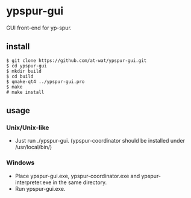 # ypspur-gui

GUI front-end for yp-spur.

## install

```
$ git clone https://github.com/at-wat/ypspur-gui.git
$ cd ypspur-gui
$ mkdir build
$ cd build
$ qmake-qt4 ../ypspur-gui.pro
$ make
# make install
```

## usage

### Unix/Unix-like

* Just run ./ypspur-gui. (ypspur-coordinator should be installed under /usr/local/bin/)

### Windows

* Place ypspur-gui.exe, ypspur-coordinator.exe and ypspur-interpreter.exe in the same directory.
* Run ypspur-gui.exe.
